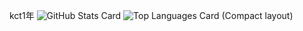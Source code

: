kct1年
![GitHub Stats Card](https://github-readme-stats.vercel.app/api?username=PolyChromaticLithic&count_private=true&theme=dracula)
![Top Languages Card (Compact layout)](https://github-readme-stats.vercel.app/api/top-langs/?username=zizi4n5&layout=compact&theme=dracula)

